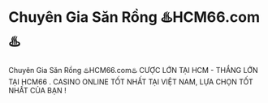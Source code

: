 # Chuyên Gia Săn Rồng ♨️HCM66.com♨️

Chuyên Gia Săn Rồng ♨️HCM66.com♨️ CƯỢC LỚN TẠI HCM - THẮNG LỚN TẠI HCM66 . CASINO ONLINE TỐT NHẤT TẠI VIỆT NAM, LỰA CHỌN TỐT NHẤT CỦA BẠN !